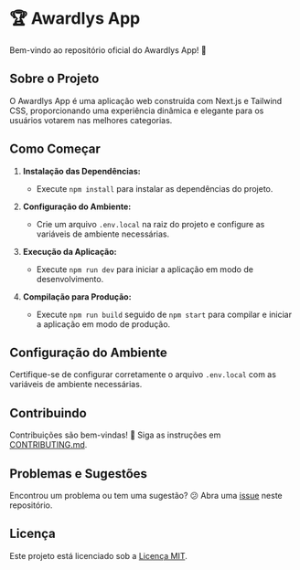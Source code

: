 # 🏆 Awardlys App

Bem-vindo ao repositório oficial do Awardlys App! 🚀

## Sobre o Projeto

O Awardlys App é uma aplicação web construída com Next.js e Tailwind CSS, proporcionando uma experiência dinâmica e elegante para os usuários votarem nas melhores categorias.

## Como Começar

1. **Instalação das Dependências:**
   - Execute `npm install` para instalar as dependências do projeto.

2. **Configuração do Ambiente:**
   - Crie um arquivo `.env.local` na raiz do projeto e configure as variáveis de ambiente necessárias.

3. **Execução da Aplicação:**
   - Execute `npm run dev` para iniciar a aplicação em modo de desenvolvimento.

4. **Compilação para Produção:**
   - Execute `npm run build` seguido de `npm start` para compilar e iniciar a aplicação em modo de produção.

## Configuração do Ambiente

Certifique-se de configurar corretamente o arquivo `.env.local` com as variáveis de ambiente necessárias.

## Contribuindo

Contribuições são bem-vindas! 🎉 Siga as instruções em [CONTRIBUTING.md](CONTRIBUTING.md).

## Problemas e Sugestões

Encontrou um problema ou tem uma sugestão? 😕 Abra uma [issue](https://github.com/awardlys/awardlys-app/issues) neste repositório.

## Licença

Este projeto está licenciado sob a [Licença MIT](LICENSE).
